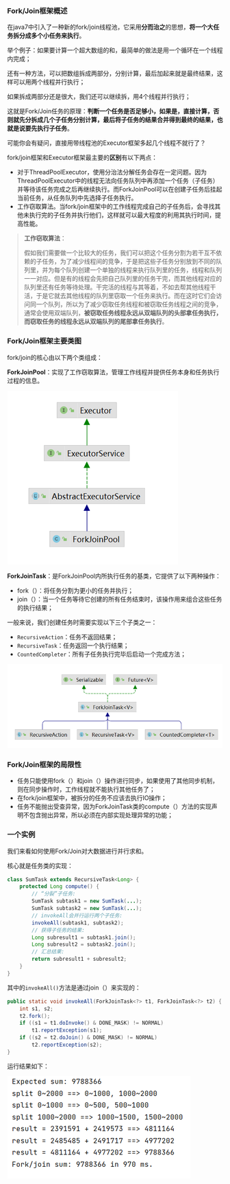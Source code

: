 ### Fork/Join框架概述

在java7中引入了一种新的fork/join线程池，它采用**分而治之**的思想，**将一个大任务拆分成多个小任务来执行**。

举个例子：如果要计算一个超大数组的和，最简单的做法是用一个循环在一个线程内完成；

还有一种方法，可以把数组拆成两部分，分别计算，最后加起来就是最终结果，这样可以用两个线程并行执行；

如果拆成两部分还是很大，我们还可以继续拆，用4个线程并行执行；

这就是Fork/Join任务的原理：**判断一个任务是否足够小，如果是，直接计算，否则就先分拆成几个子任务分别计算，最后将子任务的结果合并得到最终的结果，也就是说要先执行子任务**。

可能你会有疑问，直接用带线程池的Executor框架多起几个线程不就行了？

fork/join框架和Executor框架最主要的**区别**有以下两点：

- 对于ThreadPoolExecutor，使用分治法分解任务会存在一定问题。因为ThreadPoolExecutor中的线程无法向任务队列中再添加一个任务（子任务）并等待该任务完成之后再继续执行。而ForkJoinPool可以在创建子任务后挂起当前任务，从任务队列中先选择子任务执行。
- 工作窃取算法。当fork/join框架中的工作线程完成自己的子任务后，会寻找其他未执行完的子任务并执行他们，这样就可以最大程度的利用其执行时间，提高性能。

> **工作窃取算法**：
>
> 假如我们需要做一个比较大的任务，我们可以把这个任务分割为若干互不依赖的子任务，为了减少线程间的竞争，于是把这些子任务分别放到不同的队列里，并为每个队列创建一个单独的线程来执行队列里的任务，线程和队列一一对应。但是有的线程会先把自己队列里的任务干完，而其他线程对应的队列里还有任务等待处理。干完活的线程与其等着，不如去帮其他线程干活，于是它就去其他线程的队列里窃取一个任务来执行。而在这时它们会访问同一个队列，所以为了减少窃取任务线程和被窃取任务线程之间的竞争，通常会使用双端队列，**被窃取任务线程永远从双端队列的头部拿任务执行，而窃取任务的线程永远从双端队列的尾部拿任务执行**。



### Fork/Join框架主要类图

fork/join的核心由以下两个类组成：

**ForkJoinPool**：实现了工作窃取算法，管理工作线程并提供任务本身和任务执行过程的信息。

![fork1.png](../img/fork(join)/1.png)

**ForkJoinTask**：是ForkJoinPool内所执行任务的基类，它提供了以下两种操作：

- fork（）：将任务分割为更小的任务并执行；
- join（）：当一个任务等待它创建的所有任务结束时，该操作用来组合这些任务的执行结果；

一般来说，我们创建任务时需要实现以下三个子类之一：

- `RecursiveAction`：任务不返回结果；
- `RecursiveTask`：任务返回一个执行结果；
- `CountedCompleter`：所有子任务执行完毕后启动一个完成方法；

![fork2.png](../img/fork(join)/2.png)



### Fork/Join框架的局限性

- 任务只能使用fork（）和join（）操作进行同步，如果使用了其他同步机制，则在同步操作时，工作线程就不能执行其他任务了；
- 在fork/join框架中，被拆分的任务不应该去执行IO操作；
- 任务不能抛出受查异常，因为ForkJoinTask类的compute（）方法的实现声明不包含抛出异常，所以必须在内部实现处理异常的功能；



### 一个实例

我们来看如何使用Fork/Join对大数据进行并行求和。

核心就是任务类的实现：

```java
class SumTask extends RecursiveTask<Long> {
    protected Long compute() {
        // “分裂”子任务:
        SumTask subtask1 = new SumTask(...);
        SumTask subtask2 = new SumTask(...);
        // invokeAll会并行运行两个子任务:
        invokeAll(subtask1, subtask2);
        // 获得子任务的结果:
        Long subresult1 = subtask1.join();
        Long subresult2 = subtask2.join();
        // 汇总结果:
        return subresult1 + subresult2;
    }
}
```

其中的`invokeAll()`方法是通过join（）来实现的：

```java
public static void invokeAll(ForkJoinTask<?> t1, ForkJoinTask<?> t2) {
    int s1, s2;
    t2.fork();
    if ((s1 = t1.doInvoke() & DONE_MASK) != NORMAL)
        t1.reportException(s1);
    if ((s2 = t2.doJoin() & DONE_MASK) != NORMAL)
        t2.reportException(s2);
}
```

运行结果如下：

![fork3.png](../img/fork(join)/3.png)